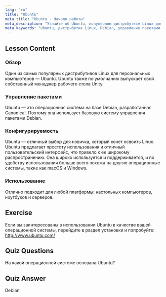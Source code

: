 ```yaml
---
lang: "ru"
title: "Ubuntu"
meta_title: "Ubuntu - Начало работы"
meta_description: "Узнайте об Ubuntu, популярном дистрибутиве Linux для начинающих. Откройте для себя его особенности, управление пакетами и почему он отлично подходит для настольных компьютеров и серверов."
meta_keywords: "Ubuntu, дистрибутив Linux, Debian, управление пакетами, Linux для начинающих, учебник по Ubuntu, руководство по Linux"
---
```


## Lesson Content

### Обзор

Один из самых популярных дистрибутивов Linux для персональных компьютеров — Ubuntu. Ubuntu также по умолчанию выпускает свой собственный менеджер рабочего стола Unity.

### Управление пакетами

Ubuntu — это операционная система на базе Debian, разработанная Canonical. Поэтому она использует базовую систему управления пакетами Debian.

### Конфигурируемость

Ubuntu — отличный выбор для новичка, который хочет освоить Linux. Ubuntu предлагает простоту использования и отличный пользовательский интерфейс, что привело к ее широкому распространению. Она широко используется и поддерживается, и по удобству использования больше всего похожа на другие операционные системы, такие как macOS и Windows.

### Использование

Отлично подходит для любой платформы: настольных компьютеров, ноутбуков и серверов.

## Exercise

Если вы заинтересованы в использовании Ubuntu в качестве вашей операционной системы, перейдите в раздел установки и попробуйте:
<http://www.ubuntu.com/>

## Quiz Questions

На какой операционной системе основана Ubuntu?

## Quiz Answer

Debian
